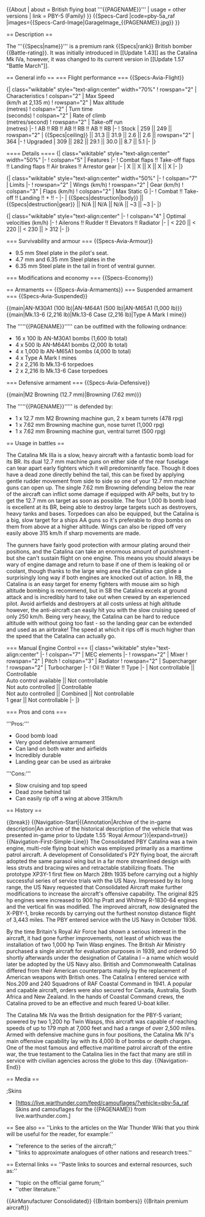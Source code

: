 {{About
| about = British flying boat '''{{PAGENAME}}'''
| usage = other versions
| link = PBY-5 (Family)
}}
{{Specs-Card
|code=pby-5a_raf
|images={{Specs-Card-Image|GarageImage_{{PAGENAME}}.jpg}}
}}

== Description ==

<!-- ''In the description, the first part should be about the history of and the creation and combat usage of the aircraft, as well as its key features. In the second part, tell the reader about the aircraft in the game. Insert a screenshot of the vehicle, so that if the novice player does not remember the vehicle by name, he will immediately understand what kind of vehicle the article is talking about.'' -->

The '''{{Specs|name}}''' is a premium rank {{Specs|rank}} British bomber {{Battle-rating}}. It was initially introduced in [[Update 1.43]] as the Catalina Mk IVa, however, it was changed to its current version in [[Update 1.57 "Battle March"]].

== General info ==
=== Flight performance ===
{{Specs-Avia-Flight}}

<!-- ''Describe how the aircraft behaves in the air. Speed, manoeuvrability, acceleration and allowable loads - these are the most important characteristics of the vehicle.'' -->

{| class="wikitable" style="text-align:center" width="70%"
! rowspan="2" | Characteristics
! colspan="2" | Max Speed<br>(km/h at 2,135 m)
! rowspan="2" | Max altitude<br>(metres)
! colspan="2" | Turn time<br>(seconds)
! colspan="2" | Rate of climb<br>(metres/second)
! rowspan="2" | Take-off run<br>(metres)
|-
! AB !! RB !! AB !! RB !! AB !! RB
|-
! Stock
| 259 || 249 || rowspan="2" | {{Specs|ceiling}} || 31.3 || 31.9 || 2.6 || 2.6 || rowspan="2" | 364
|-
! Upgraded
| 309 || 282 || 29.1 || 30.0 || 8.7 || 5.1
|-
|}

==== Details ====
{| class="wikitable" style="text-align:center" width="50%"
|-
! colspan="5" | Features
|-
! Combat flaps !! Take-off flaps !! Landing flaps !! Air brakes !! Arrestor gear
|-
| X || X || X || X || X <!-- ✓ -->
|-
|}

{| class="wikitable" style="text-align:center" width="50%"
|-
! colspan="7" | Limits
|-
! rowspan="2" | Wings (km/h)
! rowspan="2" | Gear (km/h)
! colspan="3" | Flaps (km/h)
! colspan="2" | Max Static G
|-
! Combat !! Take-off !! Landing !! + !! -
|-
| {{Specs|destruction|body}} || {{Specs|destruction|gear}} || N/A || N/A || N/A || ~3 || ~3
|-
|}

{| class="wikitable" style="text-align:center"
|-
! colspan="4" | Optimal velocities (km/h)
|-
! Ailerons !! Rudder !! Elevators !! Radiator
|-
| < 220 || < 220 || < 230 || > 312
|-
|}

=== Survivability and armour ===
{{Specs-Avia-Armour}}

<!-- ''Examine the survivability of the aircraft. Note how vulnerable the structure is and how secure the pilot is, whether the fuel tanks are armoured, etc. Describe the armour, if there is any, and also mention the vulnerability of other critical aircraft systems.'' -->

- 9.5 mm Steel plate in the pilot's seat.
- 4.7 mm and 6.35 mm Steel plates in the
- 6.35 mm Steel plate in the tail in front of ventral gunner.

=== Modifications and economy ===
{{Specs-Economy}}

== Armaments ==
{{Specs-Avia-Armaments}}
=== Suspended armament ===
{{Specs-Avia-Suspended}}

<!-- ''Describe the aircraft's suspended armament: additional cannons under the wings, bombs, rockets and torpedoes. This section is especially important for bombers and attackers. If there is no suspended weaponry remove this subsection.'' -->

{{main|AN-M30A1 (100 lb)|AN-M64A1 (500 lb)|AN-M65A1 (1,000 lb)}}
{{main|Mk.13-6 (2,216 lb)|Mk.13-6 Case (2,216 lb)|Type A Mark I mine}}

The '''''{{PAGENAME}}''''' can be outfitted with the following ordnance:

- 16 x 100 lb AN-M30A1 bombs (1,600 lb total)
- 4 x 500 lb AN-M64A1 bombs (2,000 lb total)
- 4 x 1,000 lb AN-M65A1 bombs (4,000 lb total)
- 4 x Type A Mark I mines
- 2 x 2,216 lb Mk.13-6 torpedoes
- 2 x 2,216 lb Mk.13-6 Case torpedoes

=== Defensive armament ===
{{Specs-Avia-Defensive}}

<!-- ''Defensive armament with turret machine guns or cannons, crewed by gunners. Examine the number of gunners and what belts or drums are better to use. If defensive weaponry is not available, remove this subsection.'' -->

{{main|M2 Browning (12.7 mm)|Browning (7.62 mm)}}

The '''''{{PAGENAME}}''''' is defended by:

- 1 x 12.7 mm M2 Browning machine gun, 2 x beam turrets (478 rpg)
- 1 x 7.62 mm Browning machine gun, nose turret (1,000 rpg)
- 1 x 7.62 mm Browning machine gun, ventral turret (500 rpg)

== Usage in battles ==

<!--Describe the tactics of playing in the aircraft, the features of using aircraft in a team and advice on tactics. Refrain from creating a "guide" - do not impose a single point of view, but instead, give the reader food for thought. Examine the most dangerous enemies and give recommendations on fighting them. If necessary, note the specifics of the game in different modes (AB, RB, SB).-->

The Catalina Mk IIIa is a slow, heavy aircraft with a fantastic bomb load for its BR. Its dual 12.7 mm machine guns on either side of the rear fuselage can tear apart early fighters which it will predominantly face. Though it does have a dead zone directly behind the tail, this can be fixed by applying gentle rudder movement from side to side so one of your 12.7 mm machine guns can open up. The single 7.62 mm Browning defending below the rear of the aircraft can inflict some damage if equipped with AP belts, but try to get the 12.7 mm on target as soon as possible. The four 1,000 lb bomb load is excellent at its BR, being able to destroy large targets such as destroyers, heavy tanks and bases. Torpedoes can also be equipped, but the Catalina is a big, slow target for a ships AA guns so it's preferable to drop bombs on them from above at a higher altitude. Wings can also be ripped off very easily above 315 km/h if sharp movements are made.

The gunners have fairly good protection with armour plating around their positions, and the Catalina can take an enormous amount of punishment - but she can't sustain flight on one engine. This means you should always be wary of engine damage and return to base if one of them is leaking oil or coolant, though thanks to the large wing area the Catalina can glide a surprisingly long way if both engines are knocked out of action. In RB, the Catalina is an easy target for enemy fighters with mouse aim so high altitude bombing is recommend, but in SB the Catalina excels at ground attack and is incredibly hard to take out when crewed by an experienced pilot. Avoid airfields and destroyers at all costs unless at high altitude however, the anti-aircraft can easily hit you with the slow cruising speed of only 250 km/h. Being very heavy, the Catalina can be hard to reduce altitude with without going too fast - so the landing gear can be extended and used as an airbrake! The speed at which it rips off is much higher than the speed that the Catalina can actually go.

=== Manual Engine Control ===
{| class="wikitable" style="text-align:center"
|-
! colspan="7" | MEC elements
|-
! rowspan="2" | Mixer
! rowspan="2" | Pitch
! colspan="3" | Radiator
! rowspan="2" | Supercharger
! rowspan="2" | Turbocharger
|-
! Oil !! Water !! Type
|-
| Not controllable || Controllable<br>Auto control available || Not controllable<br>Not auto controlled || Controllable<br>Not auto controlled || Combined || Not controllable<br>1 gear || Not controllable
|-
|}

=== Pros and cons ===

<!-- ''Summarise and briefly evaluate the vehicle in terms of its characteristics and combat effectiveness. Mark its pros and cons in the bulleted list. Try not to use more than 6 points for each of the characteristics. Avoid using categorical definitions such as "bad", "good" and the like - use substitutions with softer forms such as "inadequate" and "effective".'' -->

'''Pros:'''

- Good bomb load
- Very good defensive armament
- Can land on both water and airfields
- Incredibly durable
- Landing gear can be used as airbrake

'''Cons:'''

- Slow cruising and top speed
- Dead zone behind tail
- Can easily rip off a wing at above 315km/h

== History ==

<!-- ''Describe the history of the creation and combat usage of the aircraft in more detail than in the introduction. If the historical reference turns out to be too long, take it to a separate article, taking a link to the article about the vehicle and adding a block "/History" (example: <nowiki>https://wiki.warthunder.com/(Vehicle-name)/History</nowiki>) and add a link to it here using the <code>main</code> template. Be sure to reference text and sources by using <code><nowiki><ref></ref></nowiki></code>, as well as adding them at the end of the article with <code><nowiki><references /></nowiki></code>. This section may also include the vehicle's dev blog entry (if applicable) and the in-game encyclopedia description (under <code><nowiki>=== In-game description ===</nowiki></code>, also if applicable).'' -->

{{break}}
{{Navigation-Start|{{Annotation|Archive of the in-game description|An archive of the historical description of the vehicle that was presented in-game prior to Update 1.55 'Royal Armour'}}|expand=true}}
{{Navigation-First-Simple-Line}}
The Consolidated PBY Catalina was a twin engine, multi-role flying boat which was employed primarily as a maritime patrol aircraft. A development of Consolidated's P2Y flying boat, the aircraft adopted the same parasol wing but in a far more streamlined design with less struts and bracing wires and retractable stabilizing floats. The prototype XP3Y-1 first flew on March 28th 1935 before carrying out a highly successful series of service trials with the US Navy. Impressed by its long range, the US Navy requested that Consolidated Aircraft make further modifications to increase the aircraft's offensive capability. The original 825 hp engines were increased to 900 hp Pratt and Whitney R-1830-64 engines and the vertical fin was modified. The improved aircraft, now designated the X-PBY-1, broke records by carrying out the furthest nonstop distance flight of 3,443 miles. The PBY entered service with the US Navy in October 1936.

By the time Britain's Royal Air Force had shown a serious interest in the aircraft, it had gone further improvements, not least of which was the installation of two 1,000 hp Twin Wasp engines. The British Air Ministry purchased a single aircraft for evaluation purposes in 1939, and ordered 50 shortly afterwards under the designation of Catalina I – a name which would later be adopted by the US Navy also. British and Commonwealth Catalinas differed from their American counterparts mainly by the replacement of American weapons with British ones. The Catalina I entered service with Nos.209 and 240 Squadrons of RAF Coastal Command in 1941. A popular and capable aircraft, orders were also secured for Canada, Australia, South Africa and New Zealand. In the hands of Coastal Command crews, the Catalina proved to be an effective and much feared U-boat killer.

The Catalina Mk IVa was the British designation for the PBY-5 variant; powered by two 1,200 hp Twin Wasps, this aircraft was capable of reaching speeds of up to 179 mph at 7,000 feet and had a range of over 2,500 miles. Armed with defensive machine guns in four positions, the Catalina Mk IV's main offensive capability lay with its 4,000 lb of bombs or depth charges. One of the most famous and effective maritime patrol aircraft of the entire war, the true testament to the Catalina lies in the fact that many are still in service with civilian agencies across the globe to this day.
{{Navigation-End}}

== Media ==

<!-- ''Excellent additions to the article would be video guides, screenshots from the game, and photos.'' -->

;Skins

- [https://live.warthunder.com/feed/camouflages/?vehicle=pby-5a_raf Skins and camouflages for the {{PAGENAME}} from live.warthunder.com.]

== See also ==
''Links to the articles on the War Thunder Wiki that you think will be useful for the reader, for example:''

- ''reference to the series of the aircraft;''
- ''links to approximate analogues of other nations and research trees.''

== External links ==
''Paste links to sources and external resources, such as:''

- ''topic on the official game forum;''
- ''other literature.''

{{AirManufacturer Consolidated}}
{{Britain bombers}}
{{Britain premium aircraft}}
